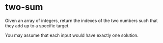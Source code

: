 # two-sum

Given an array of integers, return the indexes of the two numbers such that they add up to a specific target.

You may assume that each input would have exactly one solution.
